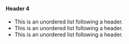 #### Header 4

*   This is an unordered list following a header.
*   This is an unordered list following a header.
*   This is an unordered list following a header.
